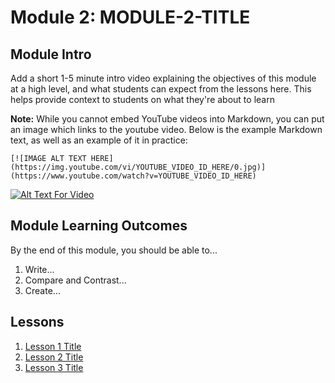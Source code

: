 # Module 2: MODULE-2-TITLE

## Module Intro

Add a short 1-5 minute intro video explaining the objectives of this module at a high level, and what students can expect from the lessons here. This helps provide context to students on what they're about to learn

**Note:** While you cannot embed YouTube videos into Markdown, you can put an image which links to the youtube video. Below is the example Markdown text, as well as an example of it in practice:

```
[![IMAGE ALT TEXT HERE](https://img.youtube.com/vi/YOUTUBE_VIDEO_ID_HERE/0.jpg)](https://www.youtube.com/watch?v=YOUTUBE_VIDEO_ID_HERE)
```

[![Alt Text For Video](https://img.youtube.com/vi/HHvvQI273ec/0.jpg)](https://www.youtube.com/watch?v=HHvvQI273ec)

## Module Learning Outcomes

By the end of this module, you should be able to...

1. Write...
1. Compare and Contrast...
1. Create...


## Lessons

1. [Lesson 1 Title](../Module-02/Lesson-01.md)
1. [Lesson 2 Title](../Module-02/Lesson-02.md)
1. [Lesson 3 Title](../Module-02/Lesson-03.md)